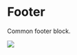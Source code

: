 # Footer

Common footer block.

![](https://img.alicdn.com/imgextra/i1/O1CN01r4ewSn1q36qusfB3v_!!6000000005439-2-tps-306-76.png)
